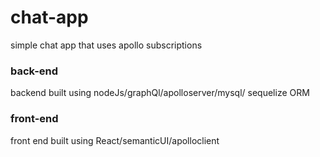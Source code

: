 # chat-app
simple chat app that uses apollo subscriptions
### back-end
 backend built using nodeJs/graphQl/apolloserver/mysql/ sequelize ORM
### front-end
front end built using React/semanticUI/apolloclient
